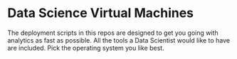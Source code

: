 # Data Science Virtual Machines

The deployment scripts in this repos are designed to get you going with analytics as fast as possible. All the tools a Data Scientist would like to have are included. Pick the operating system you like best. 
